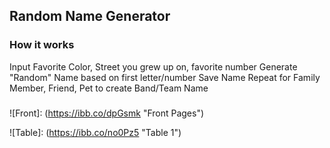 ## Random Name Generator

### How it works

Input Favorite Color, Street you grew up on, favorite number
Generate "Random" Name based on first letter/number
Save Name
Repeat for Family Member, Friend, Pet to create Band/Team Name

###


![Front]: (https://ibb.co/dpGsmk "Front Pages")

![Table]: (https://ibb.co/no0Pz5 "Table 1")
